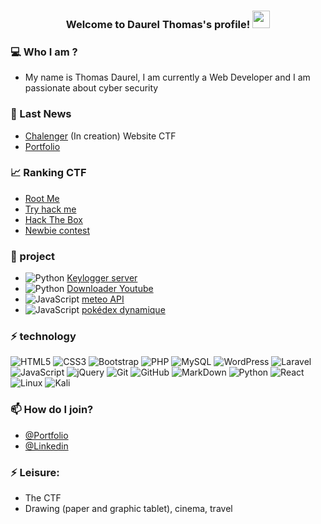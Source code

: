 <h3 align="center">
  Welcome to Daurel Thomas's profile!
  <img src="https://media.giphy.com/media/hvRJCLFzcasrR4ia7z/giphy.gif" width="28">
</h3>

### 💻 Who I am ? 
- My name is Thomas Daurel, I am currently a Web Developer and I am passionate about cyber security

### 🚀 Last News
- [Chalenger](https://thechallenger.fr/) (In creation) Website CTF 
- [Portfolio](https://devflix.fr/)


### 📈 Ranking CTF
- [Root Me](https://www.root-me.org/mansonboy-337824?lang=fr)
- [Try hack me](https://tryhackme.com/p/mansonboy)
- [Hack The Box](https://app.hackthebox.com/users/1437236)
- [Newbie contest](https://www.newbiecontest.org/index.php?page=info_membre&id=896)

### 📌 project
- ![Python](https://img.shields.io/badge/python-3670A0?style=for-the-badge&logo=python&logoColor=ffdd54)
[Keylogger server](https://github.com/mansonboy/Keyloger-server)
- ![Python](https://img.shields.io/badge/python-3670A0?style=for-the-badge&logo=python&logoColor=ffdd54)
[Downloader Youtube](https://github.com/mansonboy/Download-youtube/tree/main)
- ![JavaScript](https://img.shields.io/badge/-JavaScript-323330?style=flat-square&logo=javascript)
[meteo API](https://github.com/mansonboy/meteo-API)
- ![JavaScript](https://img.shields.io/badge/-JavaScript-323330?style=flat-square&logo=javascript)
[pokédex dynamique](https://github.com/mansonboy/pokedex) 


### ⚡ technology
![HTML5](https://img.shields.io/badge/-HTML5-E34F26?style=flat-square&logo=html5&logoColor=white)
![CSS3](https://img.shields.io/badge/-CSS3-1572B6?style=flat-square&logo=css3)
![Bootstrap](https://img.shields.io/badge/-Bootstrap-563D7C?style=flat-square&logo=bootstrap)
![PHP](https://img.shields.io/badge/-PHP-474A8A?style=flat-square&logo=php)
![MySQL](https://img.shields.io/badge/-MySQL-336791?style=flat-square&logo=mysql)
![WordPress](https://img.shields.io/badge/-WordPress-21759b?style=flat-square&logo=WordPress)
![Laravel](https://img.shields.io/badge/-laravel-23FF2D?style=flat-square&logo=laravel)
![JavaScript](https://img.shields.io/badge/-JavaScript-323330?style=flat-square&logo=javascript)
![jQuery](https://img.shields.io/badge/-jquery-230769?style=flat-square&logo=jquery)
![Git](https://img.shields.io/badge/-Git-3E2C00?style=flat-square&logo=git)
![GitHub](https://img.shields.io/badge/-GitHub-181717?style=flat-square&logo=github)
![MarkDown](https://img.shields.io/badge/markdown-black?&style=flat-square&logo=markdown)
![Python](https://img.shields.io/badge/python-3670A0?style=for-the-badge&logo=python&logoColor=ffdd54)
![React](https://img.shields.io/badge/react-%2320232a.svg?style=flat-the-badge&logo=react&logoColor=%2361DAFB)
![Linux](https://img.shields.io/badge/Linux-FCC624?style=flat-the-badge&logo=linux&logoColor=black)
![Kali](https://img.shields.io/badge/Kali-268BEE?style=flat-the-badge&logo=kalilinux&logoColor=white)

### 📫 How do I join?
* [@Portfolio](https://devflix.fr/)
* [@Linkedin](https://www.linkedin.com/in/thomas-daurel-09437b236)

### ⚡ Leisure:
* The CTF
* Drawing (paper and graphic tablet), cinema, travel

